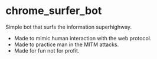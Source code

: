 # chrome_surfer_bot
Simple bot that surfs the information superhighway. 

* Made to mimic human interaction with the web protocol.
* Made to practice man in the MITM attacks.
* Made for fun not for profit.
